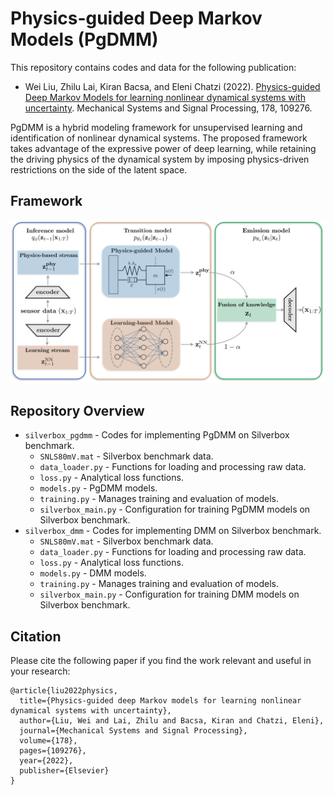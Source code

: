 # Physics-guided Deep Markov Models (PgDMM)
 
This repository contains codes and data for the following publication:
* Wei Liu, Zhilu Lai, Kiran Bacsa, and Eleni Chatzi (2022). [Physics-guided Deep Markov Models for learning nonlinear dynamical systems with uncertainty](https://doi.org/10.1016/j.ymssp.2022.109276). Mechanical Systems and Signal Processing, 178, 109276.

PgDMM is a hybrid modeling framework for unsupervised learning and identification of nonlinear dynamical systems. The proposed framework takes advantage of the expressive power of deep learning, while retaining the driving physics of the dynamical system by imposing physics-driven restrictions on the side of the latent space.

## Framework
![PgDMM_framework](pgdmm_framework.png)

## Repository Overview
 * `silverbox_pgdmm` - Codes for implementing PgDMM on Silverbox benchmark.
   * `SNLS80mV.mat` - Silverbox benchmark data.
   * `data_loader.py` - Functions for loading and processing raw data.
   * `loss.py` - Analytical loss functions.
   * `models.py` - PgDMM models.
   * `training.py` - Manages training and evaluation of models.
   * `silverbox_main.py` - Configuration for training PgDMM models on Silverbox benchmark.
 * `silverbox_dmm` - Codes for implementing DMM on Silverbox benchmark.
   * `SNLS80mV.mat` - Silverbox benchmark data.
   * `data_loader.py` - Functions for loading and processing raw data.
   * `loss.py` - Analytical loss functions.
   * `models.py` - DMM models.
   * `training.py` - Manages training and evaluation of models.
   * `silverbox_main.py` - Configuration for training DMM models on Silverbox benchmark.

## Citation
Please cite the following paper if you find the work relevant and useful in your research:
```
@article{liu2022physics,
  title={Physics-guided deep Markov models for learning nonlinear dynamical systems with uncertainty},
  author={Liu, Wei and Lai, Zhilu and Bacsa, Kiran and Chatzi, Eleni},
  journal={Mechanical Systems and Signal Processing},
  volume={178},
  pages={109276},
  year={2022},
  publisher={Elsevier}
}
```

